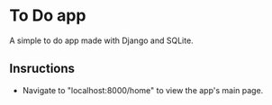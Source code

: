 # To Do app

A simple to do app made with Django and SQLite.

## Insructions

* Navigate to "localhost:8000/home" to view the app's main page.